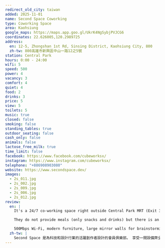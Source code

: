 ```yaml
---
redirect_old_city: taiwan
added: 2025-11-01
name: Second Space Coworking
type: Coworking Space
area: Kaohsiung
google_maps: https://maps.app.goo.gl/UkrK4NgSybjPVJCG6
coordinates: 22.626005,120.2989725
address:
  en: 12-5, Zhongshan 1st Rd, Sinsing District, Kaohsiung City, 800
  zh-tw: 800高雄市新興區中山一路12之5號
station: Central Park
hours: 0:00 - 24:00
wifi: 5
speed: 500
power: 4
vacancy: 3
comfort: 4
quiet: 4
food: 2
drinks: 3
price: 5
view: 5
toilets: 5
music: true
closed: false
smoking: false
standing_tables: true
outdoor_seating: false
cash_only: false
animals: false
lactose_free_milk: true
time_limit: false
facebook: https://www.facebook.com/cubeworksx/
instagram: https://www.instagram.com/cubeworksx/
telephone: "+886908903080"
website: https://www.secondspace.dev/
images:
  - 2s_011.jpg
  - 2s_002.jpg
  - 2s_009.jpg
  - 2s_006.jpg
  - 2s_012.jpg
review:
  en: |
    It's a 24/7 co-working space right outside Central Park MRT (Exit 3). The operation model is a little bit different from other places as it's fully self service - it has facial recognitional access control so you sign up via app and take a photo of your face to register. They are aiming to become the community space for creators in tech and design industry with workshops, networking events and tech talks. Payments are all online, so Credit Cards, LINE Pay, Google Pay and even Cryptocurrency - no cash though. 

    They do not provide meals (only snacks and drinks) but there is an affordable restaurant 20 meters away. 

    500Mbps Wi-Fi, modern furniture, large mirror walls for brainstorming, beanbags and 24/7 access for NT180/day is a good deal!
  zh-tw: |
    Second Space 是為科技和設計行業的活躍創作者設計的會員俱樂部。 享受一間設備齊全的辦公室，配備質感設施及會議設備，並提供 25 個彈性座位。腦力激盪牆面，24/7 全天候出入空間，確保會員隨時享有便捷且安全的入場體驗。會員資格採獨家邀請制，以維持高素質的專業人士社群。我們的雙語環境歡迎本地及國際成員，促進多樣化和包容的氛圍。特色包括快速寬頻、高品質家具、頭腦風暴牆、咖啡廳以及與其他成員建立聯繫的機會。
---
```


